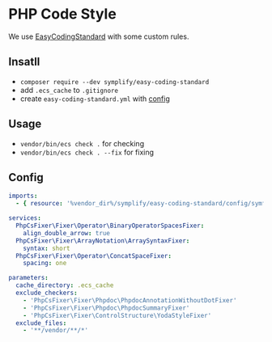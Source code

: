# PHP Code Style

We use [EasyCodingStandard](https://github.com/Symplify/EasyCodingStandard) with some custom rules.

## Insatll

+ `composer require --dev symplify/easy-coding-standard`
+ add `.ecs_cache` to `.gitignore`
+ create `easy-coding-standard.yml` with [config](#config)

## Usage

+ `vendor/bin/ecs check .` for checking
+ `vendor/bin/ecs check . --fix` for fixing

## Config

```yml
imports:
  - { resource: '%vendor_dir%/symplify/easy-coding-standard/config/symfony.yml' }

services:
  PhpCsFixer\Fixer\Operator\BinaryOperatorSpacesFixer:
    align_double_arrow: true
  PhpCsFixer\Fixer\ArrayNotation\ArraySyntaxFixer:
    syntax: short
  PhpCsFixer\Fixer\Operator\ConcatSpaceFixer:
    spacing: one

parameters:
  cache_directory: .ecs_cache
  exclude_checkers:
    - 'PhpCsFixer\Fixer\Phpdoc\PhpdocAnnotationWithoutDotFixer'
    - 'PhpCsFixer\Fixer\Phpdoc\PhpdocSummaryFixer'
    - 'PhpCsFixer\Fixer\ControlStructure\YodaStyleFixer'
  exclude_files:
    - '**/vendor/**/*'
```
